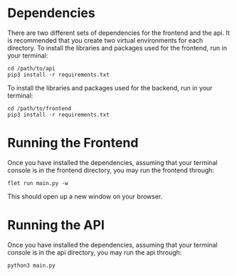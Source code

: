 # Dependencies
There are two different sets of dependencies for the frontend and the api. It is recommended that you create two virtual environments for each directory.
To install the libraries and packages used for the frontend, run in your terminal:
```console
cd /path/to/api
pip3 install -r requirements.txt
```
To install the libraries and packages used for the backend, run in your terminal:
```console
cd /path/to/frontend
pip3 install -r requirements.txt
```

# Running the Frontend
Once you have installed the dependencies, assuming that your terminal console is in the frontend directory, you may run the frontend through:
```console
flet run main.py -w
```
This should open up a new window on your browser.

# Running the API
Once you have installed the dependencies, assuming that your terminal console is in the api directory, you may run the api through:
```console
python3 main.py
```
